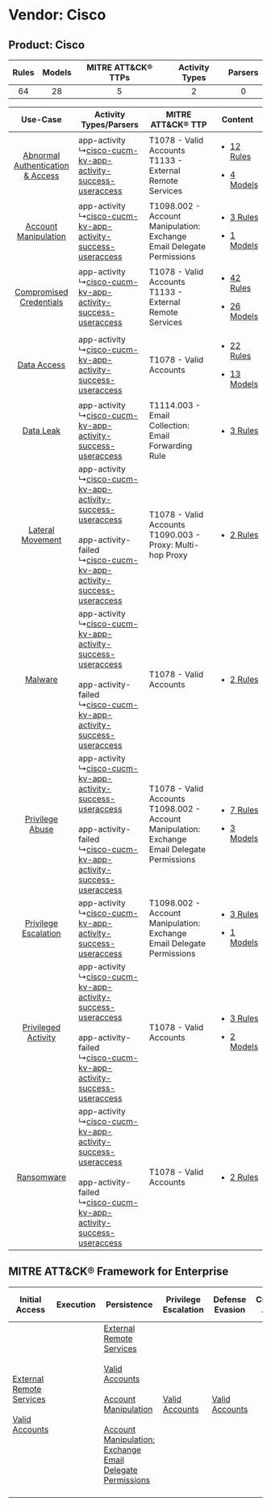 Vendor: Cisco
=============
Product: Cisco
--------------
| Rules | Models | MITRE ATT&CK® TTPs | Activity Types | Parsers |
|:-----:|:------:|:------------------:|:--------------:|:-------:|
|  64   |   28   |         5          |       2        |    0    |

|    Use-Case    | Activity Types/Parsers    | MITRE ATT&CK® TTP    | Content    |
|:----:| ---- | ---- | ---- |
| [Abnormal Authentication & Access](../../../UseCases/uc_abnormal_authentication_&_access.md) |  app-activity<br> ↳[cisco-cucm-kv-app-activity-success-useraccess](Ps/pC_ciscocucmkvappactivitysuccessuseraccess.md)<br>    | T1078 - Valid Accounts<br>T1133 - External Remote Services<br>    | [<ul><li>12 Rules</li></ul><ul><li>4 Models</li></ul>](RM/r_m_cisco_cisco_Abnormal_Authentication_&_Access.md) |
|    [Account Manipulation](../../../UseCases/uc_account_manipulation.md)    |  app-activity<br> ↳[cisco-cucm-kv-app-activity-success-useraccess](Ps/pC_ciscocucmkvappactivitysuccessuseraccess.md)<br>    | T1098.002 - Account Manipulation: Exchange Email Delegate Permissions<br>    | [<ul><li>3 Rules</li></ul><ul><li>1 Models</li></ul>](RM/r_m_cisco_cisco_Account_Manipulation.md)    |
|          [Compromised Credentials](../../../UseCases/uc_compromised_credentials.md)          |  app-activity<br> ↳[cisco-cucm-kv-app-activity-success-useraccess](Ps/pC_ciscocucmkvappactivitysuccessuseraccess.md)<br>    | T1078 - Valid Accounts<br>T1133 - External Remote Services<br>    | [<ul><li>42 Rules</li></ul><ul><li>26 Models</li></ul>](RM/r_m_cisco_cisco_Compromised_Credentials.md)         |
|    [Data Access](../../../UseCases/uc_data_access.md)    |  app-activity<br> ↳[cisco-cucm-kv-app-activity-success-useraccess](Ps/pC_ciscocucmkvappactivitysuccessuseraccess.md)<br>    | T1078 - Valid Accounts<br>    | [<ul><li>22 Rules</li></ul><ul><li>13 Models</li></ul>](RM/r_m_cisco_cisco_Data_Access.md)    |
|    [Data Leak](../../../UseCases/uc_data_leak.md)    |  app-activity<br> ↳[cisco-cucm-kv-app-activity-success-useraccess](Ps/pC_ciscocucmkvappactivitysuccessuseraccess.md)<br>    | T1114.003 - Email Collection: Email Forwarding Rule<br>    | [<ul><li>3 Rules</li></ul>](RM/r_m_cisco_cisco_Data_Leak.md)    |
|    [Lateral Movement](../../../UseCases/uc_lateral_movement.md)    |  app-activity<br> ↳[cisco-cucm-kv-app-activity-success-useraccess](Ps/pC_ciscocucmkvappactivitysuccessuseraccess.md)<br><br> app-activity-failed<br> ↳[cisco-cucm-kv-app-activity-success-useraccess](Ps/pC_ciscocucmkvappactivitysuccessuseraccess.md)<br> | T1078 - Valid Accounts<br>T1090.003 - Proxy: Multi-hop Proxy<br>    | [<ul><li>2 Rules</li></ul>](RM/r_m_cisco_cisco_Lateral_Movement.md)    |
|    [Malware](../../../UseCases/uc_malware.md)    |  app-activity<br> ↳[cisco-cucm-kv-app-activity-success-useraccess](Ps/pC_ciscocucmkvappactivitysuccessuseraccess.md)<br><br> app-activity-failed<br> ↳[cisco-cucm-kv-app-activity-success-useraccess](Ps/pC_ciscocucmkvappactivitysuccessuseraccess.md)<br> | T1078 - Valid Accounts<br>    | [<ul><li>2 Rules</li></ul>](RM/r_m_cisco_cisco_Malware.md)    |
|    [Privilege Abuse](../../../UseCases/uc_privilege_abuse.md)    |  app-activity<br> ↳[cisco-cucm-kv-app-activity-success-useraccess](Ps/pC_ciscocucmkvappactivitysuccessuseraccess.md)<br><br> app-activity-failed<br> ↳[cisco-cucm-kv-app-activity-success-useraccess](Ps/pC_ciscocucmkvappactivitysuccessuseraccess.md)<br> | T1078 - Valid Accounts<br>T1098.002 - Account Manipulation: Exchange Email Delegate Permissions<br> | [<ul><li>7 Rules</li></ul><ul><li>3 Models</li></ul>](RM/r_m_cisco_cisco_Privilege_Abuse.md)    |
|    [Privilege Escalation](../../../UseCases/uc_privilege_escalation.md)    |  app-activity<br> ↳[cisco-cucm-kv-app-activity-success-useraccess](Ps/pC_ciscocucmkvappactivitysuccessuseraccess.md)<br>    | T1098.002 - Account Manipulation: Exchange Email Delegate Permissions<br>    | [<ul><li>3 Rules</li></ul><ul><li>1 Models</li></ul>](RM/r_m_cisco_cisco_Privilege_Escalation.md)    |
|    [Privileged Activity](../../../UseCases/uc_privileged_activity.md)    |  app-activity<br> ↳[cisco-cucm-kv-app-activity-success-useraccess](Ps/pC_ciscocucmkvappactivitysuccessuseraccess.md)<br><br> app-activity-failed<br> ↳[cisco-cucm-kv-app-activity-success-useraccess](Ps/pC_ciscocucmkvappactivitysuccessuseraccess.md)<br> | T1078 - Valid Accounts<br>    | [<ul><li>3 Rules</li></ul><ul><li>2 Models</li></ul>](RM/r_m_cisco_cisco_Privileged_Activity.md)    |
|    [Ransomware](../../../UseCases/uc_ransomware.md)    |  app-activity<br> ↳[cisco-cucm-kv-app-activity-success-useraccess](Ps/pC_ciscocucmkvappactivitysuccessuseraccess.md)<br><br> app-activity-failed<br> ↳[cisco-cucm-kv-app-activity-success-useraccess](Ps/pC_ciscocucmkvappactivitysuccessuseraccess.md)<br> | T1078 - Valid Accounts<br>    | [<ul><li>2 Rules</li></ul>](RM/r_m_cisco_cisco_Ransomware.md)    |

MITRE ATT&CK® Framework for Enterprise
--------------------------------------
| Initial Access                                                                                                                                   | Execution | Persistence                                                                                                                                                                                                                                                                                                                                 | Privilege Escalation                                                | Defense Evasion                                                     | Credential Access | Discovery | Lateral Movement | Collection                                                                                                                                                            | Command and Control                                                                                                                       | Exfiltration | Impact |
| ------------------------------------------------------------------------------------------------------------------------------------------------ | --------- | ------------------------------------------------------------------------------------------------------------------------------------------------------------------------------------------------------------------------------------------------------------------------------------------------------------------------------------------- | ------------------------------------------------------------------- | ------------------------------------------------------------------- | ----------------- | --------- | ---------------- | --------------------------------------------------------------------------------------------------------------------------------------------------------------------- | ----------------------------------------------------------------------------------------------------------------------------------------- | ------------ | ------ |
| [External Remote Services](https://attack.mitre.org/techniques/T1133)<br><br>[Valid Accounts](https://attack.mitre.org/techniques/T1078)<br><br> |           | [External Remote Services](https://attack.mitre.org/techniques/T1133)<br><br>[Valid Accounts](https://attack.mitre.org/techniques/T1078)<br><br>[Account Manipulation](https://attack.mitre.org/techniques/T1098)<br><br>[Account Manipulation: Exchange Email Delegate Permissions](https://attack.mitre.org/techniques/T1098/002)<br><br> | [Valid Accounts](https://attack.mitre.org/techniques/T1078)<br><br> | [Valid Accounts](https://attack.mitre.org/techniques/T1078)<br><br> |                   |           |                  | [Email Collection](https://attack.mitre.org/techniques/T1114)<br><br>[Email Collection: Email Forwarding Rule](https://attack.mitre.org/techniques/T1114/003)<br><br> | [Proxy: Multi-hop Proxy](https://attack.mitre.org/techniques/T1090/003)<br><br>[Proxy](https://attack.mitre.org/techniques/T1090)<br><br> |              |        |
